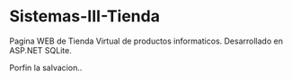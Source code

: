 # Sistemas-III-Tienda
Pagina WEB de Tienda Virtual de productos informaticos. Desarrollado en ASP.NET SQLite.

Porfin la salvacion..

